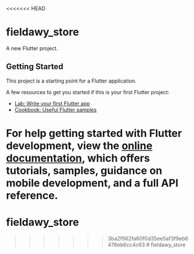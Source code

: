<<<<<<< HEAD
# fieldawy_store

A new Flutter project.

## Getting Started

This project is a starting point for a Flutter application.

A few resources to get you started if this is your first Flutter project:

- [Lab: Write your first Flutter app](https://docs.flutter.dev/get-started/codelab)
- [Cookbook: Useful Flutter samples](https://docs.flutter.dev/cookbook)

For help getting started with Flutter development, view the
[online documentation](https://docs.flutter.dev/), which offers tutorials,
samples, guidance on mobile development, and a full API reference.
=======
# fieldawy_store
>>>>>>> 3ba2f562fa60f0d35ee5af3f9eb6476eb6cc4c63
#   f i e l d a w y _ s t o r e  
 